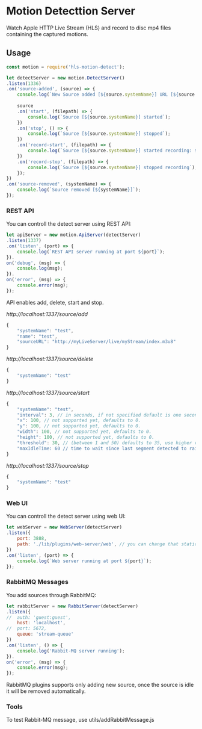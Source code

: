 

# Motion Detecttion Server
Watch Apple HTTP Live Stream (HLS) and record to disc mp4 files containing the captured motions.


## Usage

```javascript
const motion = require('hls-motion-detect');

let detectServer = new motion.DetectServer()
.listen(1336)
.on('source-added', (source) => {
	console.log(`New Source added [${source.systemName}] URL [${source.sourceURL}]`);
	
	source
	.on('start', (filepath) => {
		console.log(`Source [${source.systemName}] started`);
	})
	.on('stop', () => {
		console.log(`Source [${source.systemName}] stopped`);
	})
	.on('record-start', (filepath) => {
		console.log(`Source [${source.systemName}] started recording: ${filepath}`);
	})
	.on('record-stop', (filepath) => {
		console.log(`Source [${source.systemName}] stopped recording`);
	});
})
.on('source-removed', (systemName) => {
	console.log(`Source removed [${systemName}]`);
});
```

### REST API
You can controll the detect server using REST API:
```javascript
let apiServer = new motion.ApiServer(detectServer)
.listen(1337)
.on('listen', (port) => {
	console.log(`REST API server running at port ${port}`);
}).
on('debug', (msg) => {
	console.log(msg);
}).
on('error', (msg) => {
	console.error(msg);
});
```
API enables add, delete, start and stop.

*http://localhost:1337/source/add*
```javascript
{
	"systemName": "test",
	"name": "test",
	"sourceURL": "http://myLiveServer/live/myStream/index.m3u8"
}
```

*http://localhost:1337/source/delete*
```javascript
{
	"systemName": "test"
}
```

*http://localhost:1337/source/start*
```javascript
{
	"systemName": "test",
	"interval": 3, // in seconds, if not specified default is one second.
	"x": 100, // not supported yet, defaults to 0.
	"y": 100, // not supported yet, defaults to 0.
	"width": 100, // not supported yet, defaults to 0.
	"height": 100, // not supported yet, defaults to 0.
	"threshold": 30, // (between 1 and 50) defaults to 35, use higher value to increase sensitivity and lower value to decrease sensitivity.
	"maxIdleTime: 60 // time to wait since last segment detected to raise idle event (Used by RabbitMQ to remove the source).
}
```

*http://localhost:1337/source/stop*
```javascript
{
	"systemName": "test"
}
```


### Web UI
You can controll the detect server using web UI:
```javascript
let webServer = new WebServer(detectServer)
.listen({
	port: 3888,
	path: './lib/plugins/web-server/web', // you can change that static path to your own web folder
})
.on('listen', (port) => {
	console.log(`Web server running at port ${port}`);
});
```

### RabbitMQ Messages
You add sources through RabbitMQ:
```javascript
let rabbitServer = new RabbitServer(detectServer)
.listen({
//	auth: 'guest:guest',
	host: 'localhost',
//	port: 5672,
	queue: 'stream-queue'
})
.on('listen', () => {
	console.log('Rabbit-MQ server running');
}).
on('error', (msg) => {
	console.error(msg);
});
```
RabbitMQ plugins supports only adding new source, once the source is idle it will be removed automatically.

### Tools

To test Rabbit-MQ message, use utils/addRabbitMessage.js